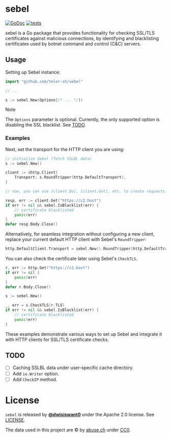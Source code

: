 # sebel

[![GoDoc](https://pkg.go.dev/static/frontend/badge/badge.svg)](http://pkg.go.dev/github.com/teler-sh/sebel)
[![tests](https://github.com/teler-sh/sebel/actions/workflows/tests.yaml/badge.svg)](https://github.com/teler-sh/sebel/actions/workflows/tests.yaml)

sebel is a Go package that provides functionality for checking SSL/TLS certificates against malicious connections, by identifying and blacklisting certificates used by botnet command and control (C&C) servers.

## Usage

Setting up Sebel instance:

```go
import "github.com/teler-sh/sebel"

// ...

s := sebel.New(Options{/* ... */})
```

> [!NOTE]
> The `Options` parameter is optional. Currently, the only supported option is disabling the SSL blacklist. See [TODO](#TODO).

### Examples

Next, set the transport for the HTTP client you are using:

```go
// initialize Sebel (fetch SSLBL data)
s := sebel.New()

client := &http.Client{
    Transport: s.RoundTripper(http.DefaultTransport),
}

// now, you can use [client.Do], [client.Get], etc. to create requests.

resp, err := client.Get("https://c2.host")
if err != nil && sebel.IsBlacklist(err) {
    // certificate blacklisted
    panic(err)
}
defer resp.Body.Close()
```

Alternatively, for seamless integration without configuring a new client, replace your current default HTTP client with Sebel's `RoundTripper`:

```go
http.DefaultClient.Transport = sebel.New().RoundTripper(http.DefaultTransport)
```

You can also check the certificate later using Sebel's `CheckTLS`.

```go
r, err := http.Get("https://c2.host")
if err != nil {
	panic(err)
}
defer r.Body.Close()

s := sebel.New()

_, err = s.CheckTLS(r.TLS)
if err != nil && sebel.IsBlacklist(err) {
	// certificate blacklisted
	panic(err)
}
```

These examples demonstrate various ways to set up Sebel and integrate it with HTTP clients for SSL/TLS certificate checks.

## TODO

* [ ] Caching SSLBL data under user-specific cache directory.
* [ ] Add `io.Writer` option.
* [ ] Add `CheckIP` method.

# License

`sebel` is released by [**@dwisiswant0**](https://github.com/dwisiswant0) under the Apache 2.0 license. See [LICENSE](/LICENSE).

The data used in this project are © by [abuse.ch](https://abuse.ch/) under [CC0](https://creativecommons.org/public-domain/cc0/).